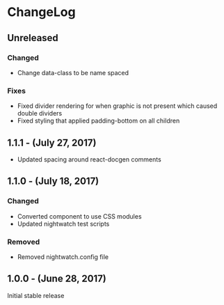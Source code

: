 ChangeLog
=========

Unreleased
----------
### Changed
* Change data-class to be name spaced

### Fixes
* Fixed divider rendering for when graphic is not present which caused double dividers
* Fixed styling that applied padding-bottom on all children

1.1.1 - (July 27, 2017)
-----------------
* Updated spacing around react-docgen comments

1.1.0 - (July 18, 2017)
-----------------
### Changed
* Converted component to use CSS modules
* Updated nightwatch test scripts

### Removed
* Removed nightwatch.config file

1.0.0 - (June 28, 2017)
-----------------
Initial stable release
